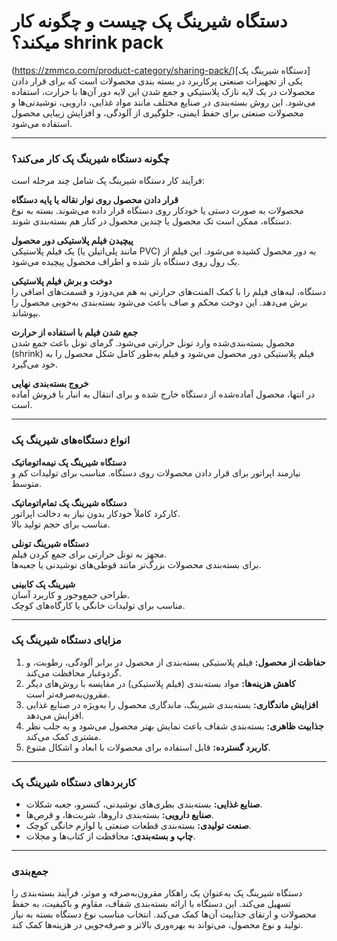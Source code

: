 # دستگاه شیرینگ پک چیست و چگونه کار میکند؟ shrink pack

(https://zmmco.com/product-category/sharing-pack/)[دستگاه شیرینگ پک] یکی از تجهیزات صنعتی پرکاربرد در بسته بندی محصولات است که برای قرار دادن محصولات در یک لایه نازک پلاستیکی و جمع شدن این لایه دور آن‌ها با حرارت، استفاده می‌شود. این روش بسته‌بندی در صنایع مختلف مانند مواد غذایی، دارویی، نوشیدنی‌ها و محصولات صنعتی برای حفظ ایمنی، جلوگیری از آلودگی، و افزایش زیبایی محصول استفاده می‌شود.  

---

### چگونه دستگاه شیرینگ پک کار می‌کند؟  

فرآیند کار دستگاه شیرینگ پک شامل چند مرحله است:  

**قرار دادن محصول روی نوار نقاله یا پایه دستگاه**  
   محصولات به صورت دستی یا خودکار روی دستگاه قرار داده می‌شوند. بسته به نوع دستگاه، ممکن است تک محصول یا چندین محصول در کنار هم بسته‌بندی شوند.  

**پیچیدن فیلم پلاستیکی دور محصول**  
   یک فیلم پلاستیکی (مانند پلی‌اتیلن یا PVC) به دور محصول کشیده می‌شود. این فیلم از یک رول روی دستگاه باز شده و اطراف محصول پیچیده می‌شود.  

**دوخت و برش فیلم پلاستیکی**  
   دستگاه، لبه‌های فیلم را با کمک المنت‌های حرارتی به هم می‌دوزد و قسمت‌های اضافی را برش می‌دهد. این دوخت محکم و صاف باعث می‌شود بسته‌بندی به‌خوبی محصول را بپوشاند. 
   
**جمع شدن فیلم با استفاده از حرارت**  
   محصول بسته‌بندی‌شده وارد تونل حرارتی می‌شود. گرمای تونل باعث جمع شدن (shrink) فیلم پلاستیکی دور محصول می‌شود و فیلم به‌طور کامل شکل محصول را به خود می‌گیرد.  

**خروج بسته‌بندی نهایی**  
   در انتها، محصول آماده‌شده از دستگاه خارج شده و برای انتقال به انبار یا فروش آماده است.  

---

### انواع دستگاه‌های شیرینگ پک  

**دستگاه شیرینگ پک نیمه‌اتوماتیک**  
نیازمند اپراتور برای قرار دادن محصولات روی دستگاه.
مناسب برای تولیدات کم و متوسط.  

**دستگاه شیرینگ پک تمام‌اتوماتیک**  
 کارکرد کاملاً خودکار بدون نیاز به دخالت اپراتور.  
 مناسب برای حجم تولید بالا.  

**دستگاه شیرینگ تونلی**  
 مجهز به تونل حرارتی برای جمع کردن فیلم.  
 برای بسته‌بندی محصولات بزرگ‌تر مانند قوطی‌های نوشیدنی یا جعبه‌ها.  

**شیرینگ پک کابینی**  
 طراحی جمع‌وجور و کاربرد آسان.  
 مناسب برای تولیدات خانگی یا کارگاه‌های کوچک.  

---

### مزایای دستگاه شیرینگ پک  

1. **حفاظت از محصول:** فیلم پلاستیکی بسته‌بندی از محصول در برابر آلودگی، رطوبت، و گردوغبار محافظت می‌کند.  
2. **کاهش هزینه‌ها:** مواد بسته‌بندی (فیلم پلاستیکی) در مقایسه با روش‌های دیگر مقرون‌به‌صرفه‌تر است.  
3. **افزایش ماندگاری:** بسته‌بندی شیرینگ، ماندگاری محصول را به‌ویژه در صنایع غذایی افزایش می‌دهد.  
4. **جذابیت ظاهری:** بسته‌بندی شفاف باعث نمایش بهتر محصول می‌شود و به جلب نظر مشتری کمک می‌کند.  
5. **کاربرد گسترده:** قابل استفاده برای محصولات با ابعاد و اشکال متنوع.  

---

### کاربردهای دستگاه شیرینگ پک  

- **صنایع غذایی:** بسته‌بندی بطری‌های نوشیدنی، کنسرو، جعبه شکلات.  
- **صنایع دارویی:** بسته‌بندی داروها، شربت‌ها، و قرص‌ها.  
- **صنعت تولیدی:** بسته‌بندی قطعات صنعتی یا لوازم خانگی کوچک.  
- **چاپ و بسته‌بندی:** محافظت از کتاب‌ها و مجلات.  

---

### جمع‌بندی  

دستگاه شیرینگ پک به‌عنوان یک راهکار مقرون‌به‌صرفه و موثر، فرآیند بسته‌بندی را تسهیل می‌کند. این دستگاه با ارائه بسته‌بندی شفاف، مقاوم و باکیفیت، به حفظ محصولات و ارتقای جذابیت آن‌ها کمک می‌کند. انتخاب مناسب نوع دستگاه بسته به نیاز تولید و نوع محصول، می‌تواند به بهره‌وری بالاتر و صرفه‌جویی در هزینه‌ها کمک کند.
